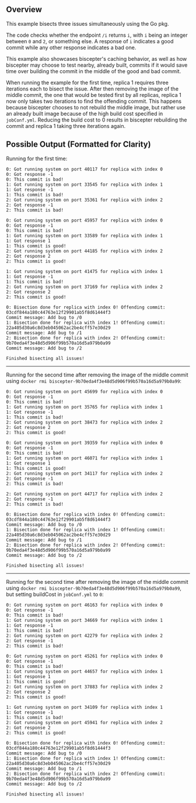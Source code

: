 ## Overview

This example bisects three issues simultaneously using the Go pkg.

The code checks whether the endpoint `/i` returns `i`, with `i` being an integer between `0` and `2`, or something else.
A response of `i` indicates a good commit while any other response indicates a bad one.

This example also showcases biscepter's caching behavior, as well as how biscepter may choose to test nearby, already built, commits if it would save time over building the commit in the middle of the good and bad commit.

When running the example for the first time, replica 1 requires three iterations each to bisect the issue.
After then removing the image of the middle commit, the one that would be tested first by all replicas, replica 1 now only takes two iterations to find the offending commit.
This happens because biscepter chooses to not rebuild the middle image, but rather use an already built image because of the high build cost specified in `jobConf.yml`.
Reducing the build cost to 0 results in biscepter rebuilding the commit and replica 1 taking three iterations again.

## Possible Output (Formatted for Clarity)

Running for the first time:
```
0: Got running system on port 40117 for replica with index 0
0: Got response -1
0: This commit is bad!
1: Got running system on port 33545 for replica with index 1
1: Got response -1
1: This commit is bad!
2: Got running system on port 35361 for replica with index 2
2: Got response -1
2: This commit is bad!

0: Got running system on port 45957 for replica with index 0
0: Got response -1
0: This commit is bad!
1: Got running system on port 33589 for replica with index 1
1: Got response 1
1: This commit is good!
2: Got running system on port 44185 for replica with index 2
2: Got response 2
2: This commit is good!

1: Got running system on port 41475 for replica with index 1
1: Got response -1
1: This commit is bad!
2: Got running system on port 37169 for replica with index 2
2: Got response 2
2: This commit is good!

0: Bisection done for replica with index 0! Offending commit: 03cdf844a180c44763e12f29901ab5f8d61444f3
Commit message: Add bug to /0
1: Bisection done for replica with index 1! Offending commit: 22a405d30a6c8d3eb045062ac2be4cff57e30d29
Commit message: Add bug to /1
2: Bisection done for replica with index 2! Offending commit: 9b70eda4f3e48d5d906f99b570a16d5a979b0a99
Commit message: Add bug to /2

Finished bisecting all issues!
```

---

Running for the second time after removing the image of the middle commit using `docker rmi biscepter-9b70eda4f3e48d5d906f99b570a16d5a979b0a99`:
```
0: Got running system on port 45699 for replica with index 0
0: Got response -1
0: This commit is bad!
1: Got running system on port 35765 for replica with index 1
1: Got response -1
1: This commit is bad!
2: Got running system on port 38473 for replica with index 2
2: Got response 2
2: This commit is good!

0: Got running system on port 39359 for replica with index 0
0: Got response -1
0: This commit is bad!
1: Got running system on port 46071 for replica with index 1
1: Got response 1
1: This commit is good!
2: Got running system on port 34117 for replica with index 2
2: Got response -1
2: This commit is bad!

2: Got running system on port 44717 for replica with index 2
2: Got response -1
2: This commit is bad!

0: Bisection done for replica with index 0! Offending commit: 03cdf844a180c44763e12f29901ab5f8d61444f3
Commit message: Add bug to /0
1: Bisection done for replica with index 1! Offending commit: 22a405d30a6c8d3eb045062ac2be4cff57e30d29
Commit message: Add bug to /1
2: Bisection done for replica with index 2! Offending commit: 9b70eda4f3e48d5d906f99b570a16d5a979b0a99
Commit message: Add bug to /2

Finished bisecting all issues!
```

---

Running for the second time after removing the image of the middle commit using `docker rmi biscepter-9b70eda4f3e48d5d906f99b570a16d5a979b0a99`, but setting buildCost in `jobConf.yml` to `0`:
```
0: Got running system on port 46163 for replica with index 0
0: Got response -1
0: This commit is bad!
1: Got running system on port 34669 for replica with index 1
1: Got response -1
1: This commit is bad!
2: Got running system on port 42279 for replica with index 2
2: Got response -1
2: This commit is bad!

0: Got running system on port 45261 for replica with index 0
0: Got response -1
0: This commit is bad!
1: Got running system on port 44657 for replica with index 1
1: Got response 1
1: This commit is good!
2: Got running system on port 37883 for replica with index 2
2: Got response 2
2: This commit is good!

1: Got running system on port 34109 for replica with index 1
1: Got response -1
1: This commit is bad!
2: Got running system on port 45941 for replica with index 2
2: Got response 2
2: This commit is good!

0: Bisection done for replica with index 0! Offending commit: 03cdf844a180c44763e12f29901ab5f8d61444f3
Commit message: Add bug to /0
1: Bisection done for replica with index 1! Offending commit: 22a405d30a6c8d3eb045062ac2be4cff57e30d29
Commit message: Add bug to /1
2: Bisection done for replica with index 2! Offending commit: 9b70eda4f3e48d5d906f99b570a16d5a979b0a99
Commit message: Add bug to /2

Finished bisecting all issues!
```
